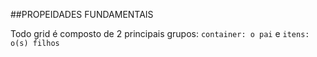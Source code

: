 ##PROPEIDADES FUNDAMENTAIS

Todo grid é composto de 2 principais grupos:
`container: o pai` e `itens: o(s) filhos`